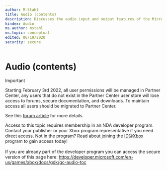 ```yaml
---
author: M-Stahl
title: Audio (contents)
description: Discusses the audio input and output features of the Microsoft Game Development Kit (GDK).
kindex: Audio
ms.author: mstahl
ms.topic: conceptual
edited: 06/19/2020
security: secure
---
```


# Audio (contents)
> [!IMPORTANT]
> Starting February 3rd 2022, all user permissions will be managed in Partner Center, any users that do not exist in the Partner Center user store will lose access to forums, secure documentation, and downloads. To maintain access all users should be migrated to Partner Center. <p></p>See this <a href="https://forums.xboxlive.com/articles/132187/breaking-change-user-access-for-forums-secure-docu.html">forum article</a> for more details.  

 Access to this topic requires membership in an NDA developer program. Contact your publisher or your Xbox program representative if you need direct access. Not in the program? Read about joining the <a href="https://www.xbox.com/Developers/id">ID@Xbox</a> program to gain access today!  <br/><br/>If you are already part of the developer program you can access the secure version of this page here: <a target="_blank" href="https://developer.microsoft.com/en-us/games/xbox/docs/gdk/gc-audio-toc">https://developer.microsoft.com/en-us/games/xbox/docs/gdk/gc-audio-toc</a>